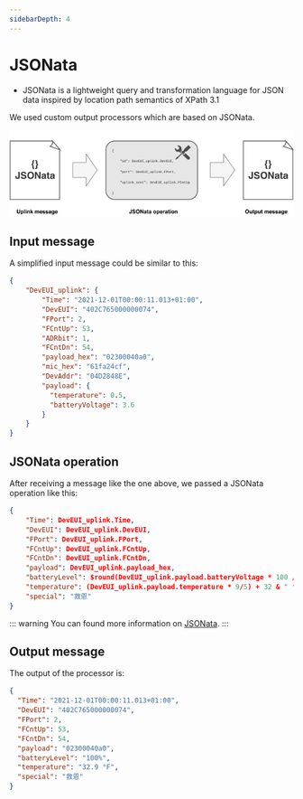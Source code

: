```yaml
---
sidebarDepth: 4
---
```


# JSONata

* JSONata is a lightweight query and transformation language for JSON data inspired by location path semantics of XPath 3.1

We used custom output processors which are based on JSONata.

![img](./images/jsonata.png)

## Input message

A simplified input message could be similar to this:

```json
{
    "DevEUI_uplink": {
        "Time": "2021-12-01T00:00:11.013+01:00",
        "DevEUI": "402C765000000074",
        "FPort": 2,
        "FCntUp": 53,
        "ADRbit": 1,
        "FCntDn": 54,
        "payload_hex": "02300040a0",
        "mic_hex": "61fa24cf",
        "DevAddr": "04D2848E",
        "payload": {
          "temperature": 0.5,
          "batteryVoltage": 3.6
        }
    }
}
```

## JSONata operation

After receiving a message like the one above, we passed a JSONata operation like this:

```json
{
    "Time": DevEUI_uplink.Time, 
    "DevEUI": DevEUI_uplink.DevEUI,
    "FPort": DevEUI_uplink.FPort,
    "FCntUp": DevEUI_uplink.FCntUp,
    "FCntDn": DevEUI_uplink.FCntDn,
    "payload": DevEUI_uplink.payload_hex,
    "batteryLevel": $round(DevEUI_uplink.payload.batteryVoltage * 100 / 3.6) & "%",
    "temperature": (DevEUI_uplink.payload.temperature * 9/5) + 32 & " °F",
    "special": "救恩"
}
```
::: warning
You can found more information on <a href="http://docs.jsonata.org/overview">JSONata</a>.
:::

## Output message

The output of the processor is:

```json
{
  "Time": "2021-12-01T00:00:11.013+01:00",
  "DevEUI": "402C765000000074",
  "FPort": 2,
  "FCntUp": 53,
  "FCntDn": 54,
  "payload": "02300040a0",
  "batteryLevel": "100%",
  "temperature": "32.9 °F",
  "special": "救恩"
}
```
